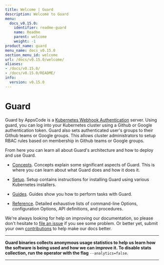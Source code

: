 ```yaml
---
title: Welcome | Guard
description: Welcome to Guard
menu:
  docs_v0.15.0:
    identifier: readme-guard
    name: Readme
    parent: welcome
    weight: -1
product_name: guard
menu_name: docs_v0.15.0
section_menu_id: welcome
url: /docs/v0.15.0/welcome/
aliases:
- /docs/v0.15.0/
- /docs/v0.15.0/README/
info:
  version: v0.15.0
---
```


# Guard

Guard by AppsCode is a [Kubernetes Webhook Authentication](https://kubernetes.io/docs/admin/authentication/#webhook-token-authentication) server. Using guard, you can log into your Kubernetes cluster using a Github or Google authentication token. Guard also sets authenticated user's groups to their Github teams or Google groups. This allows cluster administrators to setup RBAC rules based on membership in Github teams or Google groups.

From here you can learn all about Guard's architecture and how to deploy and use Guard.

- [Concepts](/docs/v0.15.0/concepts/). Concepts explain some significant aspects of Guard. This is where you can learn about what Guard does and how it does it.

- [Setup](/docs/v0.15.0/setup/). Setup contains instructions for installing Guard using various Kubernetes installers.

- [Guides](/docs/v0.15.0/guides/). Guides show you how to perform tasks with Guard.

- [Reference](/docs/v0.15.0/reference/). Detailed exhaustive lists of
command-line Options, configuration Options, API definitions, and procedures.

We're always looking for help on improving our documentation, so please don't hesitate to [file an issue](https://go.kubeguard.dev/guard/issues/new) if you see some problem. Or better yet, submit your own [contributions](/docs/v0.15.0/CONTRIBUTING) to help
make our docs better.

---

**Guard binaries collects anonymous usage statistics to help us learn how the software is being used and how we can improve it. To disable stats collection, run the operator with the flag** `--analytics=false`.

---
